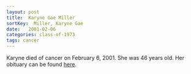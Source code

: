 ```yaml
---
layout: post
title:  Karyne Gae Miller
sortKey:  Miller, Karyne Gae
date:   2001-02-06
categories: class-of-1973
tags: cancer
---
```

Karyne died of cancer on February 6, 2001. She was 46 years old. Her obituary can be found [here](http://www.legacy.com/obituaries/heraldnet/obituary.aspx?n=Karyne-Miller&pid=17500521).
